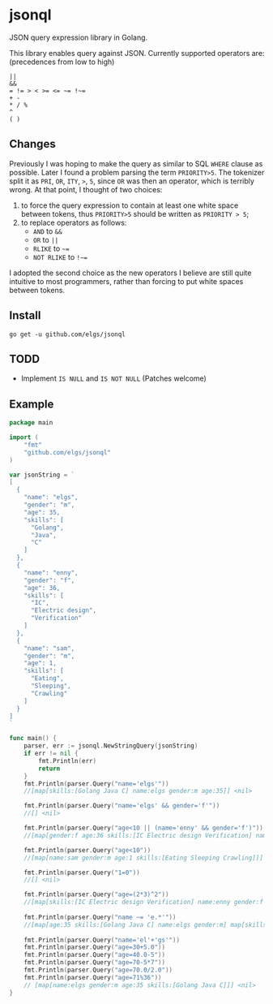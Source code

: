 # jsonql
JSON query expression library in Golang.

This library enables query against JSON. Currently supported operators are: (precedences from low to high)

```
||
&&
= != > < >= <= ~= !~=
+ -
* / %
^
( )
```

## Changes
Previously I was hoping to make the query as similar to SQL `WHERE` clause as possible. Later I found a problem parsing the term `PRIORITY>5`. The tokenizer split it as `PRI`, `OR`, `ITY`, `>`, `5`, since `OR` was then an operator, which is terribly wrong. At that point, I thought of two choices:

1. to force the query expression to contain at least one white space between tokens, thus `PRIORITY>5` should be written as `PRIORITY > 5`;
2. to replace operators as follows:
	* `AND` to `&&`
	* `OR`	to `||`
	* `RLIKE` to `~=`
	* `NOT RLIKE` to `!~=`

I adopted the second choice as the new operators I believe are still quite intuitive to most programmers, rather than forcing to put white spaces between tokens.

## Install
`go get -u github.com/elgs/jsonql`

## TODD
* Implement `IS NULL` and `IS NOT NULL` (Patches welcome)

## Example
```go
package main

import (
	"fmt"
	"github.com/elgs/jsonql"
)

var jsonString = `
[
  {
    "name": "elgs",
    "gender": "m",
	"age": 35,
    "skills": [
      "Golang",
      "Java",
      "C"
    ]
  },
  {
    "name": "enny",
    "gender": "f",
    "age": 36,
	"skills": [
      "IC",
      "Electric design",
      "Verification"
    ]
  },
  {
    "name": "sam",
    "gender": "m",
	"age": 1,
    "skills": [
      "Eating",
      "Sleeping",
      "Crawling"
    ]
  }
]
`

func main() {
	parser, err := jsonql.NewStringQuery(jsonString)
	if err != nil {
		fmt.Println(err)
		return
	}
	fmt.Println(parser.Query("name='elgs'"))
	//[map[skills:[Golang Java C] name:elgs gender:m age:35]] <nil>

	fmt.Println(parser.Query("name='elgs' && gender='f'"))
	//[] <nil>

	fmt.Println(parser.Query("age<10 || (name='enny' && gender='f')"))
	//[map[gender:f age:36 skills:[IC Electric design Verification] name:enny] map[age:1 skills:[Eating Sleeping Crawling] name:sam gender:m]] <nil>

	fmt.Println(parser.Query("age<10"))
	//[map[name:sam gender:m age:1 skills:[Eating Sleeping Crawling]]] <nil>

	fmt.Println(parser.Query("1=0"))
	//[] <nil>

	fmt.Println(parser.Query("age=(2*3)^2"))
	//[map[skills:[IC Electric design Verification] name:enny gender:f age:36]] <nil>
	
	fmt.Println(parser.Query("name ~= 'e.*'"))
	//[map[age:35 skills:[Golang Java C] name:elgs gender:m] map[skills:[IC Electric design Verification] name:enny gender:f age:36]] <nil>
	
	fmt.Println(parser.Query("name='el'+'gs'"))
	fmt.Println(parser.Query("age=30+5.0"))
	fmt.Println(parser.Query("age=40.0-5"))
	fmt.Println(parser.Query("age=70-5*7"))
	fmt.Println(parser.Query("age=70.0/2.0"))
	fmt.Println(parser.Query("age=71%36"))
	// [map[name:elgs gender:m age:35 skills:[Golang Java C]]] <nil>
}
```
